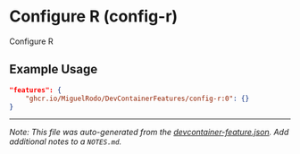 
# Configure R (config-r)

Configure R

## Example Usage

```json
"features": {
    "ghcr.io/MiguelRodo/DevContainerFeatures/config-r:0": {}
}
```





---

_Note: This file was auto-generated from the [devcontainer-feature.json](https://github.com/MiguelRodo/DevContainerFeatures/blob/main/src/config-r/devcontainer-feature.json).  Add additional notes to a `NOTES.md`._
